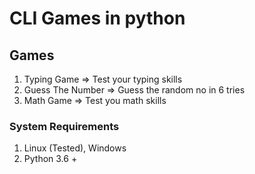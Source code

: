 # CLI Games in python



## Games

1. Typing Game => Test your typing skills
2. Guess The Number => Guess the random no in 6 tries
3. Math Game => Test you math skills

### System Requirements
1. Linux (Tested), Windows
2. Python 3.6 +

